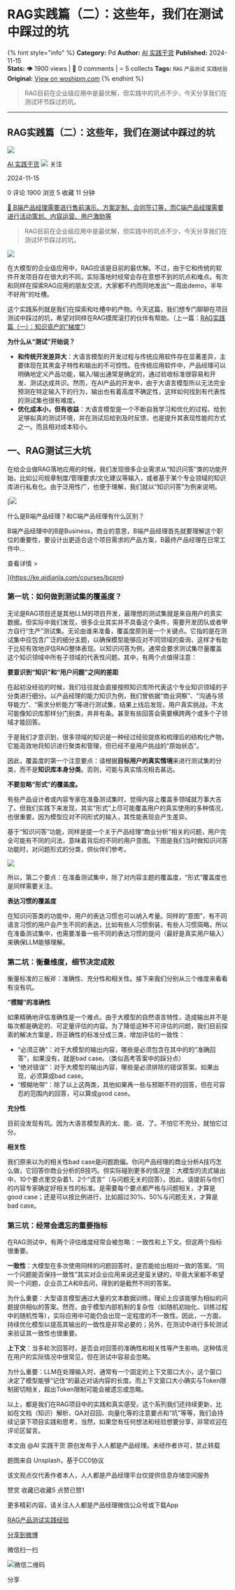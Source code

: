 # RAG实践篇（二）：这些年，我们在测试中踩过的坑
{% hint style="info" %}
**Category:** Pd
**Author:** [AI 实践干货](https://www.woshipm.com/u/106508)
**Published:** 2024-11-15  
**Stats:** 👁️ 1900 views | 💬 0 comments | ⭐ 5 collects
**Tags:** `RAG` `产品测试` `实践经验`
**Original:** [View on woshipm.com](https://www.woshipm.com/pd/6140917.html)
{% endhint %}
> RAG目前在企业级应用中是最优解，但实践中的坑点不少，今天分享我们在测试环节踩过的坑。

---

## RAG实践篇（二）：这些年，我们在测试中踩过的坑

[![](https://static.woshipm.com/view/woshipm_api_def_20241008142450_7822.jpeg?imageView2/1/w/72/h/72/q/100)](https://www.woshipm.com/u/106508)

[AI 实践干货](https://www.woshipm.com/u/106508) ![](https://static.woshipm.com/tag/1101_1@2x.png) 关注

2024-11-15

0 评论 1900 浏览 5 收藏 11 分钟

[🔗 B端产品经理需要进行售前演示、方案定制、合同签订等，而C端产品经理需要进行活动策划、内容运营、用户激励等](https://ke.qidianla.com/courses/bcpm)

> RAG目前在企业级应用中是最优解，但实践中的坑点不少，今天分享我们在测试环节踩过的坑。

![](https://image.woshipm.com/2023/08/11/2ff7472c-380b-11ee-8bde-00163e0b5ff3.jpg)

在大模型的企业级应用中，RAG应该是目前的最优解。不过，由于它和传统的软件开发项目存在很大的不同，实际落地时经常会存在意想不到的坑点和难点。有次和同样在探索RAG应用的朋友交流，大家都不约而同地发出“一周出demo，半年不好用”的吐槽。

这个实践系列就是我们在探索和吐槽中的产物。今天这篇，我们想专门聊聊在项目测试中踩过的坑，希望对同样在RAG摸爬滚打的伙伴有帮助。（上一篇：[RAG实践篇（一）：知识资产的“梯度”](https://www.woshipm.com/aigc/6130455.html)）

**为什么从“测试”开始说？**

*   **和传统开发差异大**：大语言模型的开发过程与传统应用软件存在显著差异，主要体现在其黑盒子特性和输出的不可控性。在传统应用软件中，产品经理可以明确地定义产品功能，输入/输出通常是确定的，通过验收标准很容易和开发、测试达成共识。然而，在AI产品的开发中，由于大语言模型所以无法完全预测在特定输入下的行为，输出也有着高度不确定性，这样如何找到有代表性的测试集也很有难度。
*   **优化成本小，但有收益**：大语言模型是一个不断自我学习和优化的过程。给到足够拟真的测试环境，并在测试后给到及时反馈，也是提升其表现性能的方式之一。而且相对成本较小。

## 一、RAG测试三大坑

在给企业做RAG落地应用的时候，我们发现很多企业需求从“知识问答”类的功能开始，比如公司规章制度/管理要求/文化建议等输入，或者基于某个专业领域的知识库进行私有化。由于泛用性广，也便于理解，我们就以“知识问答”为例来说明。

[![](https://image.woshipm.com/2023/07/27/6f50fd24-2c7f-11ee-875d-00163e0b5ff3.png)

什么是B端产品经理？和C端产品经理有什么区别？

B端产品经理中的B是Business，商业的意思，B端产品经理首先就要理解这个职位的重要性，要设计出更适合这个项目需求的产品方案，B最终产品经理在日常工作中...

查看详情 >

](https://ke.qidianla.com/courses/bcpm)

### **第一坑：如何做到测试集的覆盖度？**

无论是RAG项目还是其他LLM的项目开发，最理想的测试集就是来自用户的真实数据。但实际中我们发现，很多企业其实并不具备这个条件，需要开发团队或者甲方自行“生产”测试集。无论由谁来准备，覆盖度原则是一个关键点。它指的是在测试集中应包含广泛的细分主题，以确保模型能够应对不同领域的查询，这样才有助于比较有效地评估RAG整体表现。以知识问答为例，通常会要求测试集尽量覆盖这个知识领域中所有子领域的代表性问题。其中，有两个点值得注意：

**要意识到“知识”和“用户问题”之间的差距**

在起初没经验的时候，我们往往就会直接按照知识库所代表这个专业知识领域的子分类进行细分。以产品经理的能力知识为例，我们曾依据“商业洞察”、“沟通与领导能力”、“需求分析能力”等进行测试集，结果上线后发现，用户真实挑战，不太可能像知识库那样分门别类，井井有条。甚至有些回答会需要横跨两个或多个子领域才能回答。

于是我们才意识到，很多领域的知识是一种经过经验提炼和梳理后的结构化产物，它能高效地将知识进行聚类和管理，但已经不是用户挑战的“原始状态”。

因此，覆盖度的第一个注意要点：请根据**目标用户的真实情境**来进行测试集的分类，而不是**知识库本身分类**。否则，可能与真实情况相去甚远。

**不要忽略“形式”的覆盖度。**

有些产品设计者或内容专家在准备测试集时，觉得内容上覆盖多领域就万事大吉了。但我们实践下来发现，其实“形式”上尽可能覆盖用户的真实使用的多种情况，也很重要。因为模型应对不同形式的输入，其性能表现会产生差异。

基于“知识问答”功能，同样是提一个关于产品经理“商业分析”相关的问题，用户完全可能有不同的问法，意味着背后的不同的用户意图。下图是我们当时做知识问答功能时，对问题形式的分类，供伙伴们参考。

![](https://image.woshipm.com/2024/11/14/68e40176-a270-11ef-baf4-00163e0b5ff3.png)

所以，第二个要点：在准备测试集中，除了对内容主题的覆盖度，“形式”覆盖度也是同样需要关注。

**表达习惯的覆盖度**

在知识问答类的功能中，用户的表达习惯也可以纳入考量。同样的“意图”，有不同语言习惯的用户会产生不同的表达，比如有些人习惯倒装，有些人习惯简略，所以在准备测试集中，也需要准备一些不同的表达习惯的提问（最好是真实用户输入）来确保LLM能够理解。

### 第二坑：衡量维度，细节决定成败

衡量标准的三板斧：准确性、充分性和相关性。接下来我们分别从三个维度来看看有没有坑。

**“模糊”的准确性**

如果精确地评估准确性是一个难点。由于大模型的自然语言特性，造成输出并不是每次都是确定的、可定量评估的内容。为了降低这种不可评估的问题，我们目前探索的解决方案是，将正确性的标准分成三类，增加评估的一致性：

*   “必须正确”：对于大模型的输出内容，哪些是必须包含在其中的的“准确回答”，如果没有，就是bad case。（类似高考答案中的踩分点）
*   “绝对错误”：对于大模型的输出内容，哪些是必须排除的错误答案。如果出现，必须算成bad case。
*   “模糊地带”：除了以上这两类，其他如果再一些与预期不符的回答，但在可容忍的范围内的回答，可以算成good case。

**充分性**

目前没发现有坑。因为大语言模型真的太、能、说、了。不怕它不充分，就怕它过分。

**相关性**

我们原来以为的相关性bad case是问题跑偏。你问产品经理的商业分析A技巧怎么做，它回答你商业分析的B技巧。但实际碰到更多的情况是：大模型的流式输出中，10个要点里交杂着1、2个“谎言”（与问题无关的回答）。因此，请提前与你们的内容专家确定好相关性的标准。是需要每个要点都严格与问题相关，才算是good case；还是可以按比例进行，比如超过30%、50%与问题无关，才算是bad case。

### 第三坑：经常会遗忘的重要指标

在RAG测试中，有两个评估维度经常会被忽略：一致性和上下文。但这两个指标很重要。

**一致性**：大模型在多次使用同样的问题回答时，是否能给出相对一致的答案。“同一个问题能否保持一致性”其实对企业应用来说还是蛮关键的，毕竟大家都不希望同一个问题，企业员工A和B去问，得到的是截然不同的答案。

为什么重要：大型语言模型通过大量的文本数据训练，理论上应该能够为相似的问题提供相似的答案。然而，由于模型内部机制的复杂性（如随机初始化、训练过程中的随机性等），实际应用中可能仍会出现一定程度的不一致性。因此，一方面，持续优化模型以提高其输出的一致性是非常必要的；另外，在测试中进行多轮测试来验证其一致性也很重要。

**上下文**：当多轮次回答时，是否会对回答的准确性和相关性等产生影响。这种情况在用户的实际情况中很常见，但在测试中容易会忽略。

为什么重要：LLM在处理输入时，通常有一个固定的上下文窗口大小，这个窗口决定了模型能够“记住”的最近对话内容的长度。而上下文窗口大小确实与Token限制密切相关，超出Token限制可能会被遗忘或忽略。

以上，都是我们在RAG项目中的实践和真实感受。这个系列我们还持续更新，比如在文档（知识）解析、QA对召回、向量化等的注意要点和“坑”等等，我们会持续记录下项目实践和思考，当然，如果您有任何想法和经验想要分享，非常欢迎在评论区留言。

本文由 @AI 实践干货 原创发布于人人都是产品经理。未经作者许可，禁止转载

题图来自 Unsplash，基于CC0协议

该文观点仅代表作者本人，人人都是产品经理平台仅提供信息存储空间服务

赞赏 收藏已收藏5 点赞已赞1

更多精彩内容，请关注人人都是产品经理微信公众号或下载App

[RAG](https://www.woshipm.com/tag/rag)[产品测试](https://www.woshipm.com/tag/%e4%ba%a7%e5%93%81%e6%b5%8b%e8%af%95)[实践经验](https://www.woshipm.com/tag/%e5%ae%9e%e8%b7%b5%e7%bb%8f%e9%aa%8c)

[分享到微博](https://service.weibo.com/share/share.php?appkey=2775287854&title=RAG实践篇（二）：这些年，我们在测试中踩过的坑&url=https://www.woshipm.com/pd/6140917.html&pic=https://image.woshipm.com/2023/08/11/2ff7472c-380b-11ee-8bde-00163e0b5ff3.jpg)

微信扫一扫

![微信二维码](https://api.pwmqr.com/qrcode/create/?url=https://www.woshipm.com/pd/6140917.html)

分享